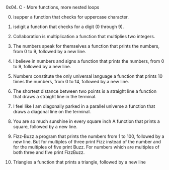 0x04. C - More functions, more nested loops

0. isupper
a function that checks for uppercase character.

1. isdigit
a function that checks for a digit (0 through 9).

2. Collaboration is multiplication
a function that multiplies two integers.

3. The numbers speak for themselves
a function that prints the numbers, from 0 to 9, followed by a new line.

4. I believe in numbers and signs
a function that prints the numbers, from 0 to 9, followed by a new line.

5. Numbers constitute the only universal language
a function that prints 10 times the numbers, from 0 to 14, followed by a new line.

6. The shortest distance between two points is a straight line
a function that draws a straight line in the terminal.

7. I feel like I am diagonally parked in a parallel universe
a function that draws a diagonal line on the terminal.

8. You are so much sunshine in every square inch
A function that prints a square, followed by a new line.

9. Fizz-Buzz
a program that prints the numbers from 1 to 100, followed by a new line. But for multiples of three print Fizz instead of the number and for the multiples of five print Buzz. For numbers which are multiples of both three and five print FizzBuzz.

10. Triangles
a function that prints a triangle, followed by a new line


